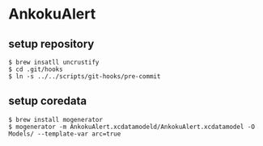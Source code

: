 AnkokuAlert
=========

setup repository
-
````
$ brew insatll uncrustify
$ cd .git/hooks
$ ln -s ../../scripts/git-hooks/pre-commit
````
setup coredata
-
````
$ brew install mogenerator
$ mogenerator -m AnkokuAlert.xcdatamodeld/AnkokuAlert.xcdatamodel -O Models/ --template-var arc=true
````
